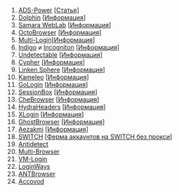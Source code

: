 1. [ADS-Power](https://app.adspower.net/registration) [[Статья](../Инструменты/Антидетект-браузеры/Антидетект-браузер%20AdsPower.md)]
2. [Dolphin](https://anty.dolphin.ru.com/) [[Информация](../Инструменты/Антидетект-браузеры/Антидетект-браузер%20Dolphin.md)]
3. [Samara WebLab](http://samara-weblab.ru/) [[Информация](../Инструменты/Антидетект-браузеры/Антидетект-браузер%20Samara%20WebLab.md)]
4. [OctoBrowser](https://octobrowser.net/#download) [[Информация](../Инструменты/Антидетект-браузеры/Антидетект-браузер%20OctoBrowser.md)]
5. [Multi-Login](https://multilogin.com/)[[Информация](../Инструменты/Антидетект-браузеры/Антидетект-браузер%20Multi-Login.md)]
6. [Indigo](https://indigobrowser.com/) и [Incogniton](https://incogniton.com/) [[Информация](../Инструменты/Антидетект-браузеры/Антидетект-браузеры%20Indigo%20и%20Incogniton.md)]
7. [Undetectable](https://undetectable.io/) [[Информация](../Инструменты/Антидетект-браузеры/Антидетект-браузер%20Undetectable.md)]
8. [Cypher](https://cypher-antibrowser.net/index) [[Информация](../Инструменты/Антидетект-браузеры/Антидетект-браузер%20Cypher.md)]
9. [Linken Sphere](https://ls.tenebris.cc/) [[Информация](../Инструменты/Антидетект-браузеры/Антидетект-браузер%20Linken%20Sphere.md)]
10. [Kameleo](https://kameleo.io/) [[Информация](../Инструменты/Антидетект-браузеры/Антидетект-браузер%20Kameleo.md)]
11. [GoLogin](https://gologin.com/pricing) [[Информация](../Инструменты/Антидетект-браузеры/Антидетект-браузер%20GoLogin.md)]
12. [SessionBox](https://sessionbox.io/products/workstation) [[Информация](../Инструменты/Антидетект-браузеры/Антидетект-браузер%20SessionBox.md)]
13. [CheBrowser](https://chebrowser.site/) [[Информация](../Инструменты/Антидетект-браузеры/Антидетект-браузер%20CheBrowser.md)]
14. [HydraHeaders](https://hydraproxy.com/hydraheaders/) [[Информация]()]
15. [XLogin](https://www.xlogin.us/pricing) [[Информация](../Инструменты/Антидетект-браузеры/Антидетект-браузер%20XLogin.md)]
16. [GhostBrowser](https://ghostbrowser.com/) [[Информация](../Инструменты/Антидетект-браузеры/Антидетект-браузер%20GhostBrowser.md)]
17. [Aezakmi](https://aezakmi.run/) [[Информация](../Инструменты/Антидетект-браузеры/Антидетект-браузер%20Aezakmi.md)]
18. [SWITCH](http://mybot.su/switch) [[Ферма аккаунтов на SWITCH без прокси](../Статьи/Ферма%20аккаунтов%20на%20SWITCH%20без%20прокси.md)]
19. [Antidetect](https://antidetect.org/)
20. [Multi-Browser](https://lizard-program.ru/multi-browser.html)
21. [VM-Login](https://us.vmlogin.com/)
22. [LoginWays](https://us.vmlogin.com/)
23. [ANTBrowser](https://antbrowser.pro/)
24. [Accovod](https://accovod.com/en/)


